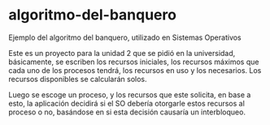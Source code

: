 # algoritmo-del-banquero
Ejemplo del algoritmo del banquero, utilizado en Sistemas Operativos

Este es un proyecto para la unidad 2 que se pidió en la universidad, básicamente, se escriben los recursos iniciales, los recursos máximos que cada uno de los procesos tendrá,
los recursos en uso y los necesarios. Los recursos disponibles se calcularán solos.

Luego se escoge un proceso, y los recursos que este solicita, en base a esto, la aplicación decidirá si el SO debería otorgarle estos recursos al proceso o no, basándose en
si esta decisión causaría un interbloqueo.
